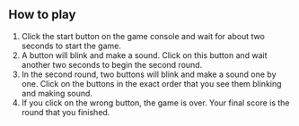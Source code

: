 ## How to play

1. Click the start button on the game console and wait for about two seconds to start the game.
2. A button will blink and make a sound. Click on this button and wait another two seconds to begin the second round.
3. In the second round, two buttons will blink and make a sound one by one. Click on the buttons in the exact order that you see them blinking and making sound.
4. If you click on the wrong button, the game is over. Your final score is the round that you finished.
